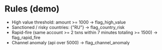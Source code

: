 # Rules (demo)
- High value threshold: amount >= 1000 → flag_high_value
- Sanctioned / risky countries: {"RU"} → flag_country_risk
- Rapid-fire (same account >= 2 txns within 7 minutes totaling >= 1500) → flag_rapid_fire
- Channel anomaly (api over 5000) → flag_channel_anomaly
